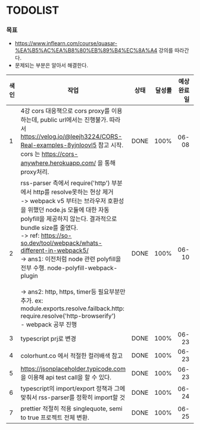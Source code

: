 # TODOLIST

### 목표

* https://www.inflearn.com/course/quasar-%EA%B5%AC%EA%B8%80%EB%89%B4%EC%8A%A4 강의를 따라간다.
* 문제되는 부분은 알아서 해결한다.

| 색인 | 작업                                                         | 상태 | 달성률 | 예상 완료일 | 완료일 | 작업 소요시간 |
| ---- | ------------------------------------------------------------ | ---- | -----: | ----------: | -----: | ------------- |
| 1    | 4강 cors 대응책으로 cors proxy를 이용하는데, public url에서는 진행불가. 따라서 https://velog.io/@leejh3224/CORS-Real-examples-8yjnloovl5 참고 시작.<br />cors 는 https://cors-anywhere.herokuapp.com/ 을 통해 proxy처리. | DONE |   100% |       06-08 |  06-08 | 1h            |
| 2    | rss-parser 측에서 require('http') 부분에서 http를 resolve못하는 현상 제거<br />-> webpack v5 부터는 브라우저 호환성을 위했던 node.js 모듈에 대한 자동 polyfill을 제공하지 않는다. 결과적으로 bundle size를 줄였다. <br />-> ref: https://so-so.dev/tool/webpack/whats-different-in-webpack5/<br />-> ans1: 이전처럼 node 관련 polyfill을 전부 수행. node-polyfill-webpack-plugin<br /><br />-> ans2: http, https, timer등 필요부분만 추가. ex: module.exports.resolve.failback.http: require.resolve('http-browserify')<br />- webpack 공부 진행 | DONE |   100% |       06-10 |  06-20 | 1d            |
| 3    | typescript prj로 변경                                        | DONE |   100% |       06-23 |  06-23 | 30m           |
| 4    | colorhunt.co 에서 적절한 컬러배색 참고                       | DONE |   100% |       06-23 |  06-23 | 10m           |
| 5    | https://jsonplaceholder.typicode.com 을 이용해 api test call을 할 수 있다. | DONE |   100% |       06-23 |  06-23 | 10m           |
| 6    | typescript의 import/export 정책과 그에맞춰서 rss-parser를 정확히 import할 것 | DONE |   100% |       06-24 |  06-24 | 30m           |
| 7    | prettier 적절히 적용 singlequote, semi to true 프로젝트 전체 변환. | DONE |   100% |       06-25 |  06-25 | 30m           |

